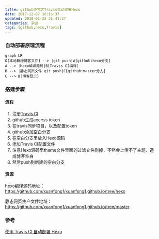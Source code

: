 ```yaml
---
title: github博客之Travis自动部署Hexo
date: 2017-12-07 18:16:37
updated: 2018-01-28 21:41:27categories: 杂谈
tags: [github,hexo,Travis]
---
```


### 自动部署原理流程

```mermaid
graph LR
O[本地新增博客文件] --> |git push|A[github:hexo分支] 
A --> |hexo编译源码|B[Travis CI编译]
B --> |静态网页文件 git push|C[github:master分支]
C --> D(博客显示)
```



### 搭建步骤

#### 流程



1. 注册[Travis CI](https://travis-ci.org/)
2. github生成access token
3. 在travis同步项目，以及配置token
4. github添加空白分支
5. 在空白分支里放入Hexo源码
6. 添加Travis CI配置文件
7. 注意Hexo源码里theme文件里面的过滤文件删掉，不然会上传不了主题，造成博客空白
8. 然后push到新建的空白分支

#### 资源

hexo编译源码地址：https://github.com/xuanfong1/xuanfong1.github.io/tree/hexo

静态网页生产文件地址：https://github.com/xuanfong1/xuanfong1.github.io/tree/master

### 参考

[使用 Travis CI 自动部署 Hexo](http://www.jianshu.com/p/5e74046e7a0f)